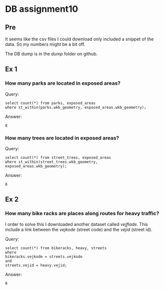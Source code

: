 # DB assignment10

## Pre
It seems like the csv files I could download only included a snippet of the data. So my numbers might be a bit off.

The DB dump is in the *dump* folder on github.

## Ex 1
### How many parks are located in exposed areas?

Query:

    select count(*) from parks, exposed_areas
    where st_within(parks.wkb_geometry, exposed_areas.wkb_geometry);

Answer:

    8

### How many trees are located in exposed areas?

Query:

    select count(*) from street_trees, exposed_areas
    where st_within(street_trees.wkb_geometry, exposed_areas.wkb_geometry);

Answer:

    8

## Ex 2

### How many bike racks are places along routes for heavy traffic?

I order to solve this I downloaded another dataset called *vejflade*. This include a link between the *vejkode* (street code) and the *vejid* (street id).

Query:

    select count(*) from bikeracks, heavy, streets
    where  
    bikeracks.vejkode = streets.vejkode 
    and 
    streets.vejid = heavy.vejid;

Answer:

    0

